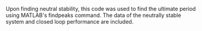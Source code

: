 Upon finding neutral stability, this code was used to find the ultimate period using MATLAB's findpeaks command. The data of the neutrally stable system and closed loop performance are included.
